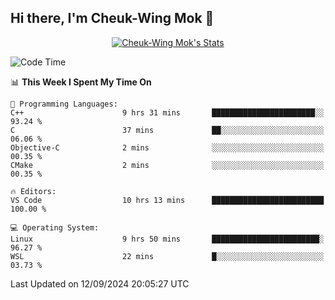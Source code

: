 ## Hi there, I'm Cheuk-Wing Mok 👋

<!--
**mozro0327/mozro0327** is a ✨ _special_ ✨ repository because its `README.md` (this file) appears on your GitHub profile.

Here are some ideas to get you started:

- 🔭 I’m currently working on ...
- 🌱 I’m currently learning ...
- 👯 I’m looking to collaborate on ...
- 🤔 I’m looking for help with ...
- 💬 Ask me about ...
- 📫 How to reach me: ...
- 😄 Pronouns: ...
- ⚡ Fun fact: ...
-->

<p align="center">
  <a href="https://github.com/mozro0327" class="rich-diff-level-one">
    <img src="https://github-readme-stats.vercel.app/api?username=mozro0327&title_color=333&text_color=777" alt="Cheuk-Wing Mok's Stats" >
    <!-- &hide=issues
    <img src="https://github-readme-stats.vercel.app/api?username=mozro0327&hide=issues&title_color=333&text_color=777" alt="Cheuk-Wing Mok's Stats" >
    -->
  </a>
</p>

<!--START_SECTION:waka-->
![Code Time](http://img.shields.io/badge/Code%20Time-2%2C927%20hrs%2011%20mins-blue)

📊 **This Week I Spent My Time On** 

```text
💬 Programming Languages: 
C++                      9 hrs 31 mins       ███████████████████████░░   93.24 % 
C                        37 mins             ██░░░░░░░░░░░░░░░░░░░░░░░   06.06 % 
Objective-C              2 mins              ░░░░░░░░░░░░░░░░░░░░░░░░░   00.35 % 
CMake                    2 mins              ░░░░░░░░░░░░░░░░░░░░░░░░░   00.35 % 

🔥 Editors: 
VS Code                  10 hrs 13 mins      █████████████████████████   100.00 % 

💻 Operating System: 
Linux                    9 hrs 50 mins       ████████████████████████░   96.27 % 
WSL                      22 mins             █░░░░░░░░░░░░░░░░░░░░░░░░   03.73 % 
```


 Last Updated on 12/09/2024 20:05:27 UTC
<!--END_SECTION:waka-->

